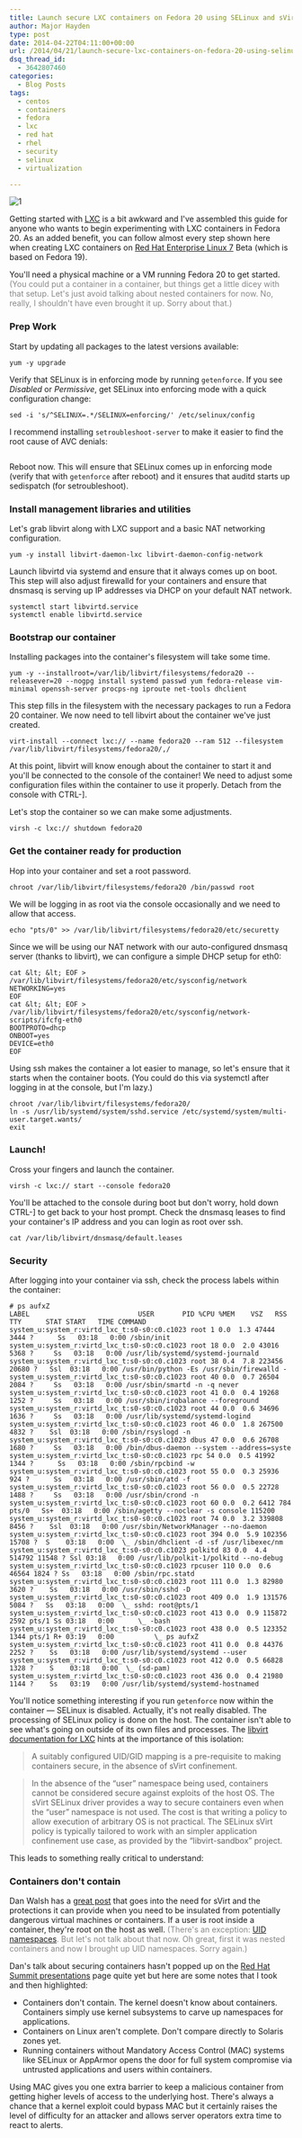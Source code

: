 ```yaml
---
title: Launch secure LXC containers on Fedora 20 using SELinux and sVirt
author: Major Hayden
type: post
date: 2014-04-22T04:11:00+00:00
url: /2014/04/21/launch-secure-lxc-containers-on-fedora-20-using-selinux-and-svirt/
dsq_thread_id:
  - 3642807460
categories:
  - Blog Posts
tags:
  - centos
  - containers
  - fedora
  - lxc
  - red hat
  - rhel
  - security
  - selinux
  - virtualization

---
```

![1]

Getting started with [LXC][2] is a bit awkward and I've assembled this guide for anyone who wants to begin experimenting with LXC containers in Fedora 20. As an added benefit, you can follow almost every step shown here when creating LXC containers on [Red Hat Enterprise Linux 7][3] Beta (which is based on Fedora 19).

You'll need a physical machine or a VM running Fedora 20 to get started. <span style="color: #888888">(You could put a container in a container, but things get a little dicey with that setup. Let's just avoid talking about nested containers for now. No, really, I shouldn't have even brought it up. Sorry about that.)</span>

### Prep Work

Start by updating all packages to the latest versions available:

```
yum -y upgrade
```

Verify that SELinux is in enforcing mode by running `getenforce`. If you see _Disabled_ or _Permissive_, get SELinux into enforcing mode with a quick configuration change:

```
sed -i 's/^SELINUX=.*/SELINUX=enforcing/' /etc/selinux/config
```

I recommend installing `setroubleshoot-server` to make it easier to find the root cause of AVC denials:

```yum -y install setroubleshoot-server
```

Reboot now. This will ensure that SELinux comes up in enforcing mode (verify that with `getenforce` after reboot) and it ensures that auditd starts up sedispatch (for setroubleshoot).

### Install management libraries and utilities

Let's grab libvirt along with LXC support and a basic NAT networking configuration.

```
yum -y install libvirt-daemon-lxc libvirt-daemon-config-network
```

Launch libvirtd via systemd and ensure that it always comes up on boot. This step will also adjust firewalld for your containers and ensure that dnsmasq is serving up IP addresses via DHCP on your default NAT network.

```
systemctl start libvirtd.service
systemctl enable libvirtd.service
```

### Bootstrap our container

Installing packages into the container's filesystem will take some time.

```
yum -y --installroot=/var/lib/libvirt/filesystems/fedora20 --releasever=20 --nogpg install systemd passwd yum fedora-release vim-minimal openssh-server procps-ng iproute net-tools dhclient
```

This step fills in the filesystem with the necessary packages to run a Fedora 20 container. We now need to tell libvirt about the container we've just created.

```
virt-install --connect lxc:// --name fedora20 --ram 512 --filesystem /var/lib/libvirt/filesystems/fedora20/,/
```

At this point, libvirt will know enough about the container to start it and you'll be connected to the console of the container! We need to adjust some configuration files within the container to use it properly. Detach from the console with CTRL-].

Let's stop the container so we can make some adjustments.

```
virsh -c lxc:// shutdown fedora20
```

### Get the container ready for production

Hop into your container and set a root password.

```
chroot /var/lib/libvirt/filesystems/fedora20 /bin/passwd root
```

We will be logging in as root via the console occasionally and we need to allow that access.

```
echo "pts/0" >> /var/lib/libvirt/filesystems/fedora20/etc/securetty
```

Since we will be using our NAT network with our auto-configured dnsmasq server (thanks to libvirt), we can configure a simple DHCP setup for eth0:

```
cat &lt; &lt; EOF > /var/lib/libvirt/filesystems/fedora20/etc/sysconfig/network
NETWORKING=yes
EOF
cat &lt; &lt; EOF > /var/lib/libvirt/filesystems/fedora20/etc/sysconfig/network-scripts/ifcfg-eth0
BOOTPROTO=dhcp
ONBOOT=yes
DEVICE=eth0
EOF
```

Using ssh makes the container a lot easier to manage, so let's ensure that it starts when the container boots. (You could do this via systemctl after logging in at the console, but I'm lazy.)

```
chroot /var/lib/libvirt/filesystems/fedora20/
ln -s /usr/lib/systemd/system/sshd.service /etc/systemd/system/multi-user.target.wants/
exit
```

### Launch!

Cross your fingers and launch the container.

```
virsh -c lxc:// start --console fedora20
```

You'll be attached to the console during boot but don't worry, hold down CTRL-] to get back to your host prompt. Check the dnsmasq leases to find your container's IP address and you can login as root over ssh.

```
cat /var/lib/libvirt/dnsmasq/default.leases
```

### Security

After logging into your container via ssh, check the process labels within the container:

```
# ps aufxZ
LABEL                           USER       PID %CPU %MEM    VSZ   RSS TTY      STAT START   TIME COMMAND
system_u:system_r:virtd_lxc_t:s0-s0:c0.c1023 root 1 0.0  1.3 47444 3444 ?      Ss   03:18   0:00 /sbin/init
system_u:system_r:virtd_lxc_t:s0-s0:c0.c1023 root 18 0.0  2.0 43016 5368 ?     Ss   03:18   0:00 /usr/lib/systemd/systemd-journald
system_u:system_r:virtd_lxc_t:s0-s0:c0.c1023 root 38 0.4  7.8 223456 20680 ?   Ssl  03:18   0:00 /usr/bin/python -Es /usr/sbin/firewalld -
system_u:system_r:virtd_lxc_t:s0-s0:c0.c1023 root 40 0.0  0.7 26504 2084 ?     Ss   03:18   0:00 /usr/sbin/smartd -n -q never
system_u:system_r:virtd_lxc_t:s0-s0:c0.c1023 root 41 0.0  0.4 19268 1252 ?     Ss   03:18   0:00 /usr/sbin/irqbalance --foreground
system_u:system_r:virtd_lxc_t:s0-s0:c0.c1023 root 44 0.0  0.6 34696 1636 ?     Ss   03:18   0:00 /usr/lib/systemd/systemd-logind
system_u:system_r:virtd_lxc_t:s0-s0:c0.c1023 root 46 0.0  1.8 267500 4832 ?    Ssl  03:18   0:00 /sbin/rsyslogd -n
system_u:system_r:virtd_lxc_t:s0-s0:c0.c1023 dbus 47 0.0  0.6 26708 1680 ?     Ss   03:18   0:00 /bin/dbus-daemon --system --address=syste
system_u:system_r:virtd_lxc_t:s0-s0:c0.c1023 rpc 54 0.0  0.5 41992 1344 ?      Ss   03:18   0:00 /sbin/rpcbind -w
system_u:system_r:virtd_lxc_t:s0-s0:c0.c1023 root 55 0.0  0.3 25936 924 ?      Ss   03:18   0:00 /usr/sbin/atd -f
system_u:system_r:virtd_lxc_t:s0-s0:c0.c1023 root 56 0.0  0.5 22728 1488 ?     Ss   03:18   0:00 /usr/sbin/crond -n
system_u:system_r:virtd_lxc_t:s0-s0:c0.c1023 root 60 0.0  0.2 6412 784 pts/0   Ss+  03:18   0:00 /sbin/agetty --noclear -s console 115200
system_u:system_r:virtd_lxc_t:s0-s0:c0.c1023 root 74 0.0  3.2 339808 8456 ?    Ssl  03:18   0:00 /usr/sbin/NetworkManager --no-daemon
system_u:system_r:virtd_lxc_t:s0-s0:c0.c1023 root 394 0.0  5.9 102356 15708 ?  S    03:18   0:00  \_ /sbin/dhclient -d -sf /usr/libexec/nm
system_u:system_r:virtd_lxc_t:s0-s0:c0.c1023 polkitd 83 0.0  4.4 514792 11548 ? Ssl 03:18   0:00 /usr/lib/polkit-1/polkitd --no-debug
system_u:system_r:virtd_lxc_t:s0-s0:c0.c1023 rpcuser 110 0.0  0.6 46564 1824 ? Ss   03:18   0:00 /sbin/rpc.statd
system_u:system_r:virtd_lxc_t:s0-s0:c0.c1023 root 111 0.0  1.3 82980 3620 ?    Ss   03:18   0:00 /usr/sbin/sshd -D
system_u:system_r:virtd_lxc_t:s0-s0:c0.c1023 root 409 0.0  1.9 131576 5084 ?   Ss   03:18   0:00  \_ sshd: root@pts/1
system_u:system_r:virtd_lxc_t:s0-s0:c0.c1023 root 413 0.0  0.9 115872 2592 pts/1 Ss 03:18   0:00      \_ -bash
system_u:system_r:virtd_lxc_t:s0-s0:c0.c1023 root 438 0.0  0.5 123352 1344 pts/1 R+ 03:19   0:00          \_ ps aufxZ
system_u:system_r:virtd_lxc_t:s0-s0:c0.c1023 root 411 0.0  0.8 44376 2252 ?    Ss   03:18   0:00 /usr/lib/systemd/systemd --user
system_u:system_r:virtd_lxc_t:s0-s0:c0.c1023 root 412 0.0  0.5 66828 1328 ?    S    03:18   0:00  \_ (sd-pam)
system_u:system_r:virtd_lxc_t:s0-s0:c0.c1023 root 436 0.0  0.4 21980 1144 ?    Ss   03:19   0:00 /usr/lib/systemd/systemd-hostnamed
```

You'll notice something interesting if you run `getenforce` now within the container &#8212; SELinux is disabled. Actually, it's not really disabled. The processing of SELinux policy is done on the host. The container isn't able to see what's going on outside of its own files and processes. The [libvirt documentation for LXC][4] hints at the importance of this isolation:

> A suitably configured UID/GID mapping is a pre-requisite to making containers secure, in the absence of sVirt confinement.

> In the absence of the &#8220;user&#8221; namespace being used, containers cannot be considered secure against exploits of the host OS. The sVirt SELinux driver provides a way to secure containers even when the &#8220;user&#8221; namespace is not used. The cost is that writing a policy to allow execution of arbitrary OS is not practical. The SELinux sVirt policy is typically tailored to work with an simpler application confinement use case, as provided by the &#8220;libvirt-sandbox&#8221; project.

This leads to something really critical to understand:

### Containers don't contain

Dan Walsh has a [great post][5] that goes into the need for sVirt and the protections it can provide when you need to be insulated from potentially dangerous virtual machines or containers. If a user is root inside a container, they're root on the host as well. <span style="color: #888888">(There's an exception: <a href="https://lwn.net/Articles/436445/">UID namespaces</a>. But let's not talk about that now. Oh great, first it was nested containers and now I brought up UID namespaces. Sorry again.)</span>

Dan's talk about securing containers hasn't popped up on the [Red Hat Summit presentations][6] page quite yet but here are some notes that I took and then highlighted:

  * Containers don't contain. The kernel doesn't know about containers. Containers simply use kernel subsystems to carve up namespaces for applications.
  * Containers on Linux aren't complete. Don't compare directly to Solaris zones yet.
  * Running containers without Mandatory Access Control (MAC) systems like SELinux or AppArmor opens the door for full system compromise via untrusted applications and users within containers.

Using MAC gives you one extra barrier to keep a malicious container from getting higher levels of access to the underlying host. There's always a chance that a kernel exploit could bypass MAC but it certainly raises the level of difficulty for an attacker and allows server operators extra time to react to alerts.

 [1]: /wp-content/uploads/2013/07/selinux-penguin-new_medium.png
 [2]: https://en.wikipedia.org/wiki/LXC
 [3]: https://access.redhat.com/site/products/Red_Hat_Enterprise_Linux/Get-Beta
 [4]: http://libvirt.org/drvlxc.html#security
 [5]: https://danwalsh.livejournal.com/30565.html
 [6]: http://www.redhat.com/summit/2014/presentations/

